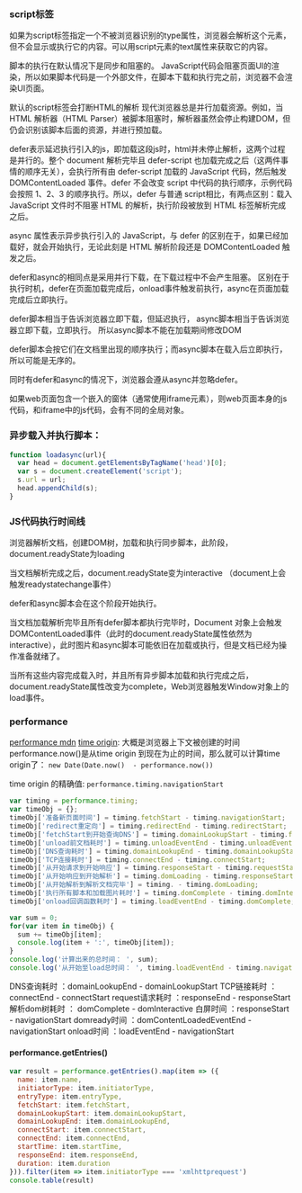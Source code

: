 ### script标签
如果为script标签指定一个不被浏览器识别的type属性，浏览器会解析这个元素，但不会显示或执行它的内容。可以用script元素的text属性来获取它的内容。

脚本的执行在默认情况下是同步和阻塞的。
JavaScript代码会阻塞页面UI的渲染，所以如果脚本代码是一个外部文件，在脚本下载和执行完之前，浏览器不会渲染UI页面。

默认的script标签会打断HTML的解析
现代浏览器总是并行加载资源。例如，当 HTML 解析器（HTML Parser）被脚本阻塞时，解析器虽然会停止构建DOM，但仍会识别该脚本后面的资源，并进行预加载。

defer表示延迟执行引入的js，即加载这段js时，html并未停止解析，这两个过程是并行的。整个 document 解析完毕且 defer-script 也加载完成之后（这两件事情的顺序无关），会执行所有由 defer-script 加载的 JavaScript 代码，然后触发 DOMContentLoaded 事件。defer 不会改变 script 中代码的执行顺序，示例代码会按照 1、2、3 的顺序执行。所以，defer 与普通 script相比，有两点区别：载入 JavaScript 文件时不阻塞 HTML 的解析，执行阶段被放到 HTML 标签解析完成之后。

async 属性表示异步执行引入的 JavaScript，与 defer 的区别在于，如果已经加载好，就会开始执行，无论此刻是 HTML 解析阶段还是 DOMContentLoaded 触发之后。

defer和async的相同点是采用并行下载，在下载过程中不会产生阻塞。
区别在于执行时机，defer在页面加载完成后，onload事件触发前执行，async在页面加载完成后立即执行。

defer脚本相当于告诉浏览器立即下载，但延迟执行，
async脚本相当于告诉浏览器立即下载，立即执行。
所以async脚本不能在加载期间修改DOM

defer脚本会按它们在文档里出现的顺序执行；而async脚本在载入后立即执行，所以可能是无序的。

同时有defer和async的情况下，浏览器会遵从async并忽略defer。

如果web页面包含一个嵌入的窗体（通常使用iframe元素），则web页面本身的js代码，和iframe中的js代码，会有不同的全局对象。

### 异步载入并执行脚本：
```javascript
function loadasync(url){
  var head = document.getElementsByTagName('head')[0];
  var s = document.createElement('script');
  s.url = url;
  head.appendChild(s);
}
```

### JS代码执行时间线
浏览器解析文档，创建DOM树，加载和执行同步脚本，此阶段，document.readyState为loading

当文档解析完成之后，document.readyState变为interactive （document上会触发readystatechange事件）

defer和async脚本会在这个阶段开始执行。

当文档加载解析完毕且所有defer脚本都执行完毕时，Document 对象上会触发DOMContentLoaded事件（此时的document.readyState属性依然为interactive），此时图片和async脚本可能依旧在加载或执行，但是文档已经为操作准备就绪了。

当所有这些内容完成载入时，并且所有异步脚本加载和执行完成之后，document.readyState属性改变为complete，Web浏览器触发Window对象上的load事件。

### performance

[performance mdn](https://developer.mozilla.org/en-US/docs/Web/API/Performance/)
[time origin](https://developer.mozilla.org/en-US/docs/Web/API/DOMHighResTimeStamp): 大概是浏览器上下文被创建的时间
performance.now()是从time origin 到现在为止的时间，那么就可以计算time origin了：
`new Date(Date.now()  - performance.now())`

time origin 的精确值: `performance.timing.navigationStart`
```javascript
var timing = performance.timing;
var timeObj = {};
timeObj['准备新页面时间'] = timing.fetchStart - timing.navigationStart;
timeObj['redirect重定向'] = timing.redirectEnd - timing.redirectStart;
timeObj['fetchStart到开始查询DNS'] = timing.domainLookupStart - timing.fetchStart;
timeObj['unload前文档耗时'] = timing.unloadEventEnd - timing.unloadEventStart;
timeObj['DNS查询耗时'] = timing.domainLookupEnd - timing.domainLookupStart;
timeObj['TCP连接耗时'] = timing.connectEnd - timing.connectStart;
timeObj['从开始请求到开始响应'] = timing.responseStart - timing.requestStart;
timeObj['从开始响应到开始解析'] = timing.domLoading - timing.responseStart;
timeObj['从开始解析到解析文档完毕'] = timing. - timing.domLoading;
timeObj['执行所有脚本和加载图片耗时'] = timing.domComplete - timing.domInteractive;
timeObj['onload回调函数耗时'] = timing.loadEventEnd - timing.domComplete;

var sum = 0;
for(var item in timeObj) {
  sum += timeObj[item];
  console.log(item + ':', timeObj[item]);
}
console.log('计算出来的总时间： ', sum);
console.log('从开始至load总时间： ', timing.loadEventEnd - timing.navigationStart)
```

DNS查询耗时 ：domainLookupEnd - domainLookupStart
TCP链接耗时 ：connectEnd - connectStart
request请求耗时 ：responseEnd - responseStart
解析dom树耗时 ： domComplete - domInteractive
白屏时间 ：responseStart - navigationStart
domready时间 ：domContentLoadedEventEnd - navigationStart
onload时间 ：loadEventEnd - navigationStart

#### performance.getEntries()

```javascript
var result = performance.getEntries().map(item => ({
  name: item.name,
  initiatorType: item.initiatorType,
  entryType: item.entryType,
  fetchStart: item.fetchStart,
  domainLookupStart: item.domainLookupStart,
  domainLookupEnd: item.domainLookupEnd,
  connectStart: item.connectStart,
  connectEnd: item.connectEnd,
  startTime: item.startTime,
  responseEnd: item.responseEnd,
  duration: item.duration
})).filter(item => item.initiatorType === 'xmlhttprequest')
console.table(result)
```